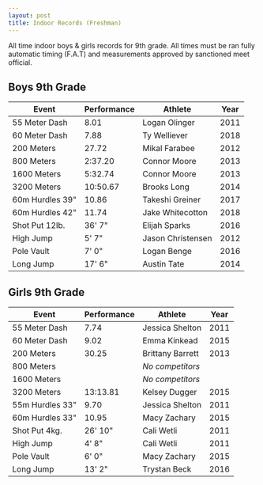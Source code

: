 ```yaml
---
layout: post
title: Indoor Records (Freshman)
---
```

All time indoor boys & girls records for 9th grade. All times must be ran fully automatic timing (F.A.T) and measurements approved by sanctioned meet official.

## Boys 9th Grade

| Event           | Performance | Athlete           | Year |
| --------------- | ----------- | ----------------- | ---- |
| 55 Meter Dash   | 8.01        | Logan Olinger     | 2011 |
| 60 Meter Dash   | 7.88        | Ty Welliever      | 2018 |
| 200 Meters      | 27.72       | Mikal Farabee     | 2012 |
| 800 Meters      | 2:37.20     | Connor Moore      | 2013 |
| 1600 Meters     | 5:32.74     | Connor Moore      | 2013 |
| 3200 Meters     | 10:50.67    | Brooks Long       | 2014 |
| 60m Hurdles 39" | 10.86       | Takeshi Greiner   | 2017 |
| 60m Hurdles 42" | 11.74       | Jake Whitecotton  | 2018 |
| Shot Put 12lb.  | 36' 7"      | Elijah Sparks     | 2016 |
| High Jump       | 5' 7"       | Jason Christensen | 2012 |
| Pole Vault      | 7' 0"       | Logan Benge       | 2016 |
| Long Jump       | 17' 6"      | Austin Tate       | 2014 |

## Girls 9th Grade

| Event           | Performance | Athlete          | Year |
| --------------- | ----------- | ---------------- | ---- |
| 55 Meter Dash   | 7.74        | Jessica Shelton  | 2011 |
| 60 Meter Dash   | 9.02        | Emma Kinkead     | 2015 |
| 200 Meters      | 30.25       | Brittany Barrett | 2013 |
| 800 Meters      |             | _No competitors_ |      |
| 1600 Meters     |             | _No competitors_ |      |
| 3200 Meters     | 13:13.81    | Kelsey Dugger    | 2015 |
| 55m Hurdles 33" | 9.70        | Jessica Shelton  | 2011 |
| 60m Hurdles 33" | 10.95       | Macy Zachary     | 2015 |
| Shot Put 4kg.   | 26' 10"     | Cali Wetli       | 2011 |
| High Jump       | 4' 8"       | Cali Wetli       | 2011 |
| Pole Vault      | 6' 0"       | Macy Zachary     | 2015 |
| Long Jump       | 13' 2"      | Trystan Beck     | 2016 |
